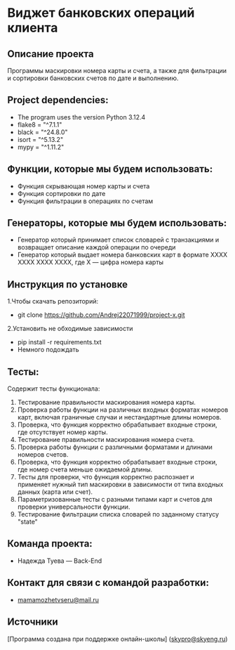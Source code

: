# Виджет банковских операций клиента
## Описание проекта
Программы маскировки номера карты и счета, а также для фильтрации 
и сортировки банковских счетов по дате и выполнению.
## Project dependencies:
* The program uses the version Python 3.12.4
* flake8 = "^7.1.1"
* black = "^24.8.0"
* isort = "^5.13.2"
* mypy = "^1.11.2"
## Функции, которые мы будем использовать:
* Функция скрывающая номер карты и счета
* Функция сортировки по дате
* Функция фильтрации в операциях по счетам

## Генераторы, которые мы будем использовать:
* Генератор который принимает список словарей с транзакциями и возвращает описание каждой операции по очереди
* Генератор который выдает номера банковских карт в формате XXXX XXXX XXXX XXXX, где X — цифра номера карты

## Инструкция по установке
1.Чтобы скачать репозиторий:
* git clone https://github.com/Andrej22071999/project-x.git

2.Установить не обходимые зависимости
* pip install -r requirements.txt
* Немного подождать

## Тесты: 
Содержит тесты функционала:
1. Тестирование правильности маскирования номера карты.
2. Проверка работы функции на различных входных форматах номеров карт, включая граничные случаи и нестандартные длины номеров.
3. Проверка, что функция корректно обрабатывает входные строки, где отсутствует номер карты.
4. Тестирование правильности маскирования номера счета.
5. Проверка работы функции с различными форматами и длинами номеров счетов.
6. Проверка, что функция корректно обрабатывает входные строки, где номер счета меньше ожидаемой длины.
7. Тесты для проверки, что функция корректно распознает и применяет нужный тип маскировки в зависимости от типа входных данных (карта или счет).
8. Параметризованные тесты с разными типами карт и счетов для проверки универсальности функции.
9. Тестирование фильтрации списка словарей по заданному статусу "state"

## Команда проекта:
* Надежда Туева — Back-End 
## Контакт для связи с командой разработки:
* mamamozhetvseru@mail.ru
## Источники
[Программа создана при поддержке онлайн-школы] (skypro@skyeng.ru)
